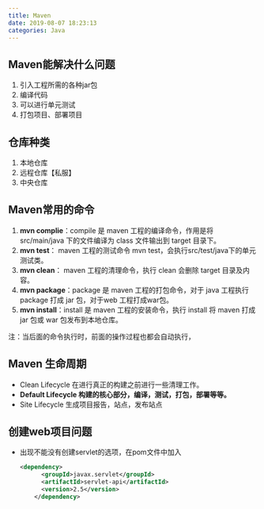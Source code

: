 ```yaml
---
title: Maven
date: 2019-08-07 18:23:13
categories: Java
---
```


## Maven能解决什么问题

1. 引入工程所需的各种jar包
2. 编译代码
3. 可以进行单元测试
4. 打包项目、部署项目

## 仓库种类

1. 本地仓库
2. 远程仓库【私服】
3. 中央仓库

## Maven常用的命令

1. **mvn complie**：compile 是 maven 工程的编译命令，作用是将 src/main/java 下的文件编译为 class 文件输出到 target 目录下。
2. **mvn test**： maven 工程的测试命令 mvn test，会执行src/test/java下的单元测试类。
3. **mvn clean**： maven 工程的清理命令，执行 clean 会删除 target 目录及内容。
4. **mvn package**：package 是 maven 工程的打包命令，对于 java 工程执行 package 打成 jar 包，对于web 工程打成war包。
5. **mvn install**：install 是 maven 工程的安装命令，执行 install 将 maven 打成 jar 包或 war 包发布到本地仓库。

注：当后面的命令执行时，前面的操作过程也都会自动执行，

## Maven 生命周期

- Clean Lifecycle 在进行真正的构建之前进行一些清理工作。
- **Default Lifecycle 构建的核心部分，编译，测试，打包，部署等等。**
- Site Lifecycle 生成项目报告，站点，发布站点

## 创建web项目问题

- 出现不能没有创建servlet的选项，在pom文件中加入

  ```xml
  <dependency>
        <groupId>javax.servlet</groupId>
        <artifactId>servlet-api</artifactId>
        <version>2.5</version>
      </dependency>
  ```

  
